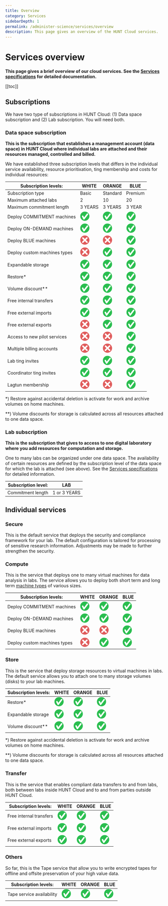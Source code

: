 ```yaml
---
title: Overview
category: Services
sidebarDepth: 1
permalink: /administer-science/services/overview
description: This page gives an overview of the HUNT Cloud services.
---
```


# Services overview

**This page gives a brief overview of our cloud services. See the [Services specifications](/administer-science/services/specifications) for detailed documentation.**

[[toc]]

## Subscriptions

We have two type of subscriptions in HUNT Cloud: (1) Data space subscription and (2) Lab subscription. You will need both.


### Data space subscription

**This is the subscription that establishes a management account (data space) in HUNT Cloud where individual labs are attached and their resources managed, controlled and billed.**

We have established three subscription levels that differs in the individual service availability, resource prioritixation, ting membership and costs for individual resources: 

| Subscription levels: | WHITE | ORANGE | BLUE |
| ---- | ---- | ---- | ---- | 
| Subscription type | Basic | Standard | Premium | 
| Maximum attached labs | 2 | 10 | 20 |
| Maximum commitment length | 3 YEARS | 3 YEARS | 3 YEAR |
| Deploy COMMITMENT machines | ![yes](./images/yes-30.png "yes") | ![yes](./images/yes-30.png "yes") | ![yes](./images/yes-30.png "yes") |
| Deploy ON-DEMAND machines | ![yes](./images/yes-30.png "yes") | ![yes](./images/yes-30.png "yes") | ![yes](./images/yes-30.png "yes") |
| Deploy BLUE machines | ![no](./images/no-30.png "no") | ![yes](./images/no-30.png "no") | ![yes](./images/yes-30.png "yes") |
| Deploy custom machines types | ![no](./images/no-30.png "no") | ![yes](./images/yes-30.png "yes") | ![yes](./images/yes-30.png "yes") |
| Expandable storage | ![yes](./images/yes-30.png "yes") | ![yes](./images/yes-30.png "yes") | ![yes](./images/yes-30.png "yes") |
| Restore* | ![yes](./images/yes-30.png "yes") | ![yes](./images/yes-30.png "yes") | ![yes](./images/yes-30.png "yes") |
| Volume discount** | ![yes](./images/yes-30.png "yes") | ![yes](./images/yes-30.png "yes") | ![yes](./images/yes-30.png "yes") |
| Free internal transfers | ![yes](./images/yes-30.png "yes") | ![yes](./images/yes-30.png "yes") | ![yes](./images/yes-30.png "yes") |
| Free external imports | ![yes](./images/yes-30.png "yes") | ![yes](./images/yes-30.png "yes") | ![yes](./images/yes-30.png "yes") |
| Free external exports | ![yes](./images/no-30.png "yes") | ![yes](./images/yes-30.png "yes") | ![yes](./images/yes-30.png "yes") |
| Access to new pilot services | ![no](./images/no-30.png "no") | ![yes](./images/no-30.png "no") | ![yes](./images/yes-30.png "yes") |
| Multiple billing accounts | ![no](./images/no-30.png "no") | ![yes](./images/no-30.png "yes") | ![yes](./images/yes-30.png "yes") |
| Lab ting invites | ![yes](./images/yes-30.png "yes") | ![yes](./images/yes-30.png "yes") | ![yes](./images/yes-30.png "yes") |
| Coordinator ting invites | ![yes](./images/yes-30.png "yes") | ![yes](./images/yes-30.png "yes") | ![yes](./images/yes-30.png "yes") |
| Lagtun membership | ![no](./images/no-30.png "no") | ![no](./images/no-30.png "no") | ![yes](./images/yes-30.png "yes") |

*) Restore against accidental deletion is activate for work and archive volumes on home machines.

**) Volume discounts for storage is calculated across all resources attached to one data space. 



### Lab subscription

**This is the subscription that gives to access to one digital laboratory where you add resources for computation and storage.**

One to many labs can be organized under one data space. The availability of certain resources are defined by the subscription level of the data space for which the lab is attached (see above). See the [Services specifications](/administer-science/services/specifications) for detailed information.

| Subscription level: | LAB |
| ---- | ---- |
| Commitment length | 1 or 3 YEARS |

## Individual services

### Secure

This is the default service that deploys the security and compliance framework for your lab. The default configuration is tailored for processing of sensitive research information. Adjustments may be made to further strengthen the security.

### Compute

This is the service that deploys one to many virtual machines for data analysis in labs. The service allows you to deploy both short term and long term [machine types](/administer-science/services/machine-types) of various sizes.

| Subscription levels: | WHITE | ORANGE | BLUE |
| ---- | ---- | ---- | ---- | 
| Deploy COMMITMENT machines | ![yes](./images/yes-30.png "yes") | ![yes](./images/yes-30.png "yes") | ![yes](./images/yes-30.png "yes") |
| Deploy ON-DEMAND machines | ![yes](./images/yes-30.png "yes") | ![yes](./images/yes-30.png "yes") | ![yes](./images/yes-30.png "yes") |
| Deploy BLUE machines | ![no](./images/no-30.png "no") | ![yes](./images/no-30.png "no") | ![yes](./images/yes-30.png "yes") |
| Deploy custom machines types | ![no](./images/no-30.png "no") | ![yes](./images/yes-30.png "yes") | ![yes](./images/yes-30.png "yes") |


### Store

This is the service that deploy storage resources to virtual machines in labs. The default service allows you to attach one to many storage volumes (disks) to your lab machines.

| Subscription levels: | WHITE | ORANGE | BLUE |
| ---- | ---- | ---- | ---- | 
| Restore* | ![yes](./images/yes-30.png "yes") | ![yes](./images/yes-30.png "yes") | ![yes](./images/yes-30.png "yes") |
| Expandable storage | ![yes](./images/yes-30.png "yes") | ![yes](./images/yes-30.png "yes") | ![yes](./images/yes-30.png "yes") |
| Volume discount** | ![yes](./images/yes-30.png "yes") | ![yes](./images/yes-30.png "yes") | ![yes](./images/yes-30.png "yes") |

*) Restore against accidental deletion is activate for work and archive volumes on home machines.

**) Volume discounts for storage is calculated across all resources attached to one data space. 



### Transfer

This is the service that enables compliant data transfers to and from labs, both between labs inside HUNT Cloud and to and from parties outside HUNT Cloud.

| Subscription levels: | WHITE | ORANGE | BLUE |
| ---- | ---- | ---- | ---- | 
| Free internal transfers | ![yes](./images/yes-30.png "yes") | ![yes](./images/yes-30.png "yes") | ![yes](./images/yes-30.png "yes") |
| Free external imports | ![yes](./images/yes-30.png "yes") | ![yes](./images/yes-30.png "yes") | ![yes](./images/yes-30.png "yes") |
| Free external exports | ![yes](./images/yes-30.png "yes") | ![yes](./images/yes-30.png "yes") | ![yes](./images/yes-30.png "yes") |




### Others

So far, this is the Tape service that allow you to write encrypted tapes for offline and offsite preservation of your high value data.

| Subscription levels: | WHITE | ORANGE | BLUE |
| ---- | ---- | ---- | ---- | 
| Tape service availability | ![yes](./images/yes-30.png "yes") | ![yes](./images/yes-30.png "yes") | ![yes](./images/yes-30.png "yes") |


